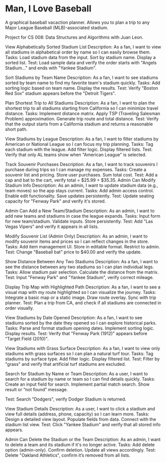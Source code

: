 # Man, I Love Baseball

A graphical baseball vacaction planner. Allows you to plan a trip to any Major League Baseball (MLB)-associated stadium.

Project for CS 008: Data Structures and Algorithms with Juan Leon.



View Alphabetically Sorted Stadium List
Description:
As a fan, I want to view all stadiums in alphabetical order by name so I can easily browse them.
Tasks:
Load stadium data from the input.
Sort by stadium name.
Display a sorted list.
Test:
Load sample data and verify the order starts with "Angels Stadium..." and ends with "Yankee Stadium".

Sort Stadiums by Team Name
Description:
As a fan, I want to see stadiums sorted by team name to find my favorite team's stadium quickly.
Tasks:
Add sorting logic based on team name.
Display the results.
Test:
Verify "Boston Red Sox" stadium appears before the "Detroit Tigers".

Plan Shortest Trip to All Stadiums
Description:
As a fan, I want to plan the shortest trip to all stadiums starting from California so I can minimize travel distance.
Tasks:
Implement distance matrix.
Apply TSP (Traveling Salesman Problem) approximation.
Generate trip route and total distance.
Test:
Verify that the output starts from a California stadium and returns a reasonable short path.

View Stadiums by League
Description:
As a fan, I want to filter stadiums by American or National League so I can focus my trip planning.
Tasks:
Tag each stadium with the league.
Add filter logic.
Display filtered lists.
Test:
Verify that only AL teams show when "American League" is selected.

Track Souvenir Purchases
Description:
As a fan, I want to track souvenirs I purchase during trips so I can manage my expenses.
Tasks:
Create a souvenir list and pricing.
Store user purchases.
Sum total cost.
Test:
Add a cap and bat to the cart, verify total = $25.99 + $35.35.
Admin Can Modify Stadium Info
Description:
As an admin, I want to update stadium data (e.g., team moves) so the app stays current.
Tasks:
Add admin access control.
Enable edit functionality.
Save updates persistently.
Test:
Update seating capacity for "Fenway Park" and verify it's stored.

Admin Can Add a New Team/Stadium
Description:
As an admin, I want to add new teams and stadiums in case the league expands.
Tasks:
Input form for new team/stadium.
Validate inputs.
Store persistently.
Test:
Add "Las Vegas Vipers" and verify it appears in all lists.

Modify Souvenir List (Admin Only)
Description:
As an admin, I want to modify souvenir items and prices so I can reflect changes in the store.
Tasks:
Add item management UI.
Store in editable format.
Restrict to admin.
Test:
Change "Baseball bat" price to $40.00 and verify the update.

Show Distance Between Any Two Stadiums
Description:
As a fan, I want to see the distance between any two stadiums so I can plan individual legs.
Tasks:
Allow stadium pair selection.
Calculate the distance from the matrix.
Test:
Input "Fenway Park" and "Yankee Stadium", verify correct mileage.

Display Trip Map with Highlighted Path
Description:
As a fan, I want to see a visual map with my route highlighted so I can visualize the journey.
Tasks:
Integrate a basic map or a static image.
Draw route overlay.
Sync with trip planner.
Test:
Plan a trip from CA, and check if all stadiums are connected in order visually.

View Stadiums by Date Opened
Description:
As a fan, I want to see stadiums sorted by the date they opened so I can explore historical parks.
Tasks:
Parse and format stadium opening dates.
Implement sorting logic.
Display results.
Test:
Verify that "Fenway Park (1912)" appears before "Target Field (2010)".

View Stadiums with Grass Surface
Description:
As a fan, I want to view only stadiums with grass surfaces so I can plan a natural turf tour.
Tasks:
Tag stadiums by surface type.
Add filter logic.
Display filtered list.
Test:
Filter by "grass" and verify that artificial turf stadiums are excluded.

Search for Stadium by Name or Team
Description:
As a user, I want to search for a stadium by name or team so I can find details quickly.
Tasks:
Create an input field for search.
Implement partial match search.
Show result or “not found” message.


Test:
Search "Dodgers", verify Dodger Stadium is returned.

View Stadium Details
Description:
As a user, I want to click a stadium and view full details (address, phone, capacity) so I can learn more.
Tasks:
Design a detailed view layout.
Populate fields from data.
Connect with the stadium list view.
Test:
Click "Yankee Stadium" and verify that all stored info appears.

Admin Can Delete the Stadium or the Team
Description:
As an admin, I want to delete a team and its stadium if it's no longer active.
Tasks:
Add delete option (admin-only).
Confirm deletion.
Update all views accordingly.
Test:
Delete "Oakland Athletics", confirm it’s removed from all lists.

